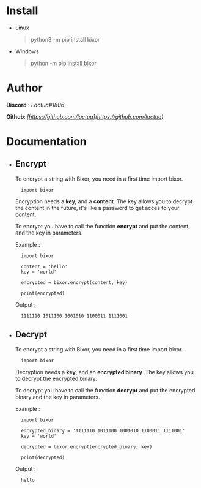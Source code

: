 # Install
* Linux
    > python3 -m pip install bixor
* Windows
    > python -m pip install bixor

# Author

**Discord** : *Lactua#1806*

**Github**: *[https://github.com/lactua](https://github.com/lactua)*

# Documentation
    
* ## Encrypt
    
    To encrypt a string with Bixor, you need in a first time import bixor.
        
        import bixor
    
    Encryption needs a **key**, and a **content**. The key allows you to decrypt the content in the future, it's like a password to get acces to your content.

    To encrypt you have to call the function **encrypt** and put the content and the key in parameters.

    Example :

        import bixor
        
        content = 'hello'
        key = 'world'

        encrypted = bixor.encrypt(content, key)

        print(encrypted)
    
    Output :

        1111110 1011100 1001010 1100011 1111001

* ## Decrypt
    To encrypt a string with Bixor, you need in a first time import bixor.
    
        import bixor
    
    Decryption needs a **key**, and an **encrypted binary**. The key allows you to decrypt the encrypted binary.

    To decrypt you have to call the function **decrypt** and put the encrypted binary and the key in parameters.

    Example :

        import bixor
        
        encrypted_binary = '1111110 1011100 1001010 1100011 1111001'
        key = 'world'

        decrypted = bixor.encrypt(encrypted_binary, key)

        print(decrypted)
    
    Output :

        hello
    